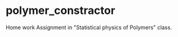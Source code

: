 polymer_constractor
===================

Home work Assignment in "Statistical physics of Polymers" class. 

